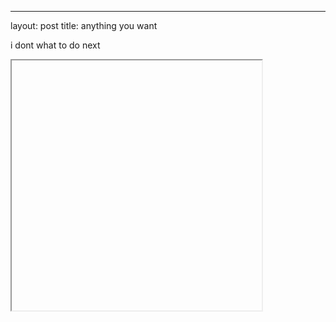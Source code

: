 ---
layout: post
title: anything you want

i dont what to do next
<iframe data-src='/p5/third' style='height: 400px; width: 400px'></iframe>
